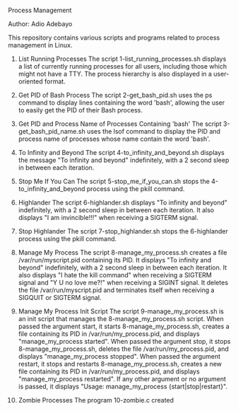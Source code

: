 Process Management


Author: Adio Adebayo



This repository contains various scripts and programs related to process management in Linux.

1. List Running Processes
The script 1-list_running_processes.sh displays a list of currently running processes for all users, including those which might not have a TTY. The process hierarchy is also displayed in a user-oriented format.

2. Get PID of Bash Process
The script 2-get_bash_pid.sh uses the ps command to display lines containing the word 'bash', allowing the user to easily get the PID of their Bash process.

3. Get PID and Process Name of Processes Containing 'bash'
The script 3-get_bash_pid_name.sh uses the lsof command to display the PID and process name of processes whose name contain the word 'bash'.

4. To Infinity and Beyond
The script 4-to_infinity_and_beyond.sh displays the message "To infinity and beyond" indefinitely, with a 2 second sleep in between each iteration.

5. Stop Me If You Can
The script 5-stop_me_if_you_can.sh stops the 4-to_infinity_and_beyond process using the pkill command.

6. Highlander
The script 6-highlander.sh displays "To infinity and beyond" indefinitely, with a 2 second sleep in between each iteration. It also displays "I am invincible!!!" when receiving a SIGTERM signal.

7. Stop Highlander
The script 7-stop_highlander.sh stops the 6-highlander process using the pkill command.

8. Manage My Process
The script 8-manage_my_process.sh creates a file /var/run/myscript.pid containing its PID. It displays "To infinity and beyond" indefinitely, with a 2 second sleep in between each iteration. It also displays "I hate the kill command" when receiving a SIGTERM signal and "Y U no love me?!" when receiving a SIGINT signal. It deletes the file /var/run/myscript.pid and terminates itself when receiving a SIGQUIT or SIGTERM signal.

9. Manage My Process Init Script
The script 9-manage_my_process.sh is an init script that manages the 8-manage_my_process.sh script. When passed the argument start, it starts 8-manage_my_process.sh, creates a file containing its PID in /var/run/my_process.pid, and displays "manage_my_process started". When passed the argument stop, it stops 8-manage_my_process.sh, deletes the file /var/run/my_process.pid, and displays "manage_my_process stopped". When passed the argument restart, it stops and restarts 8-manage_my_process.sh, creates a new file containing its PID in /var/run/my_process.pid, and displays "manage_my_process restarted". If any other argument or no argument is passed, it displays "Usage: manage_my_process {start|stop|restart}".

10. Zombie Processes
The program 10-zombie.c created 
